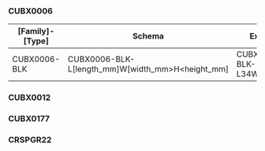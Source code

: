 ### CUBX0006
| [Family]-[Type]             | Schema                                  | Example |
| --------------------- | ------------------------------------ | --------- |
| CUBX0006-BLK              | CUBX0006-BLK-L[length_mm]W[width_mm>H<height_mm] | CUBX0006-BLK-L34W765H877 |
### CUBX0012

### CUBX0177

### CRSPGR22



